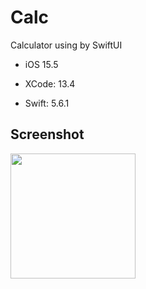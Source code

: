 # Calc
Calculator using by SwiftUI

* iOS 15.5

* XCode: 13.4

* Swift: 5.6.1

## Screenshot
<img src="https://user-images.githubusercontent.com/58180720/169700878-1eebae28-6aa9-4fdc-90e8-5cd81ea83dc5.png" width="200">
